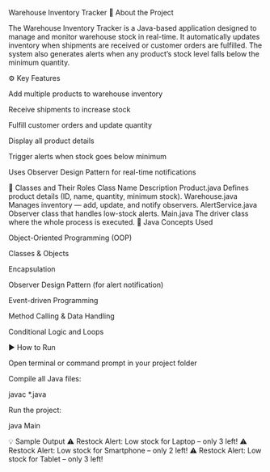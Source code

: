 Warehouse Inventory Tracker
📘 About the Project

The Warehouse Inventory Tracker is a Java-based application designed to manage and monitor warehouse stock in real-time.
It automatically updates inventory when shipments are received or customer orders are fulfilled.
The system also generates alerts when any product’s stock level falls below the minimum quantity.

⚙️ Key Features

Add multiple products to warehouse inventory

Receive shipments to increase stock

Fulfill customer orders and update quantity

Display all product details

Trigger alerts when stock goes below minimum

Uses Observer Design Pattern for real-time notifications

🧩 Classes and Their Roles
Class Name	Description
Product.java	Defines product details (ID, name, quantity, minimum stock).
Warehouse.java	Manages inventory — add, update, and notify observers.
AlertService.java	Observer class that handles low-stock alerts.
Main.java	The driver class where the whole process is executed.
🧠 Java Concepts Used

Object-Oriented Programming (OOP)

Classes & Objects

Encapsulation

Observer Design Pattern (for alert notification)

Event-driven Programming

Method Calling & Data Handling

Conditional Logic and Loops

▶️ How to Run

Open terminal or command prompt in your project folder

Compile all Java files:

javac *.java


Run the project:

java Main

💡 Sample Output
⚠️ Restock Alert: Low stock for Laptop – only 3 left!
⚠️ Restock Alert: Low stock for Smartphone – only 2 left!
⚠️ Restock Alert: Low stock for Tablet – only 3 left!
